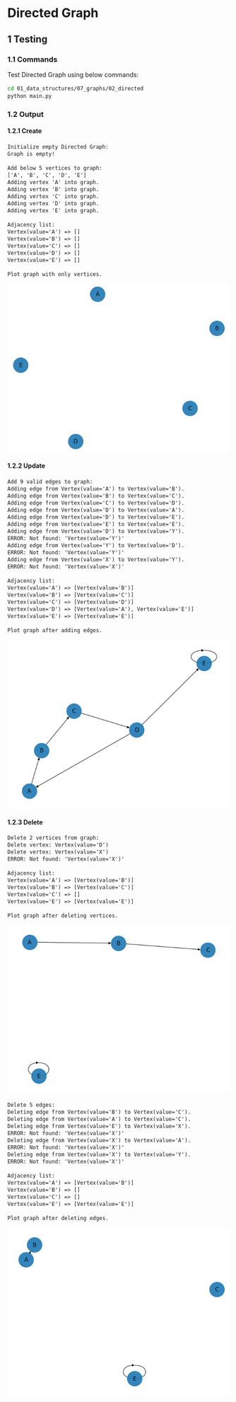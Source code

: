 # Directed Graph

## 1 Testing

### 1.1 Commands

Test Directed Graph using below commands:

```sh
cd 01_data_structures/07_graphs/02_directed
python main.py
```

### 1.2 Output

#### 1.2.1 Create

```log
Initialize empty Directed Graph:
Graph is empty!

Add below 5 vertices to graph:
['A', 'B', 'C', 'D', 'E']
Adding vertex 'A' into graph.
Adding vertex 'B' into graph.
Adding vertex 'C' into graph.
Adding vertex 'D' into graph.
Adding vertex 'E' into graph.

Adjacency list:
Vertex(value='A') => []
Vertex(value='B') => []
Vertex(value='C') => []
Vertex(value='D') => []
Vertex(value='E') => []

Plot graph with only vertices.
```

![Image 1 only vertices](graph_plots/img_1_only_vertices.png)

#### 1.2.2 Update

```log
Add 9 valid edges to graph:
Adding edge from Vertex(value='A') to Vertex(value='B').
Adding edge from Vertex(value='B') to Vertex(value='C').
Adding edge from Vertex(value='C') to Vertex(value='D').
Adding edge from Vertex(value='D') to Vertex(value='A').
Adding edge from Vertex(value='D') to Vertex(value='E').
Adding edge from Vertex(value='E') to Vertex(value='E').
Adding edge from Vertex(value='D') to Vertex(value='Y').
ERROR: Not found: 'Vertex(value='Y')'
Adding edge from Vertex(value='Y') to Vertex(value='D').
ERROR: Not found: 'Vertex(value='Y')'
Adding edge from Vertex(value='X') to Vertex(value='Y').
ERROR: Not found: 'Vertex(value='X')'

Adjacency list:
Vertex(value='A') => [Vertex(value='B')]
Vertex(value='B') => [Vertex(value='C')]
Vertex(value='C') => [Vertex(value='D')]
Vertex(value='D') => [Vertex(value='A'), Vertex(value='E')]
Vertex(value='E') => [Vertex(value='E')]

Plot graph after adding edges.
```

![Image 2 with edges](graph_plots/img_2_with_edges.png)

#### 1.2.3 Delete

```log
Delete 2 vertices from graph:
Delete vertex: Vertex(value='D')
Delete vertex: Vertex(value='X')
ERROR: Not found: 'Vertex(value='X')'

Adjacency list:
Vertex(value='A') => [Vertex(value='B')]
Vertex(value='B') => [Vertex(value='C')]
Vertex(value='C') => []
Vertex(value='E') => [Vertex(value='E')]

Plot graph after deleting vertices.
```

![Image 3 deleted vertices](graph_plots/img_3_deleted_vertices.png)

```log
Delete 5 edges:
Deleting edge from Vertex(value='B') to Vertex(value='C').
Deleting edge from Vertex(value='A') to Vertex(value='C').
Deleting edge from Vertex(value='E') to Vertex(value='X').
ERROR: Not found: 'Vertex(value='X')'
Deleting edge from Vertex(value='X') to Vertex(value='A').
ERROR: Not found: 'Vertex(value='X')'
Deleting edge from Vertex(value='X') to Vertex(value='Y').
ERROR: Not found: 'Vertex(value='X')'

Adjacency list:
Vertex(value='A') => [Vertex(value='B')]
Vertex(value='B') => []
Vertex(value='C') => []
Vertex(value='E') => [Vertex(value='E')]

Plot graph after deleting edges.
```

![Image 4 deleted edges](graph_plots/img_4_deleted_edges.png)
